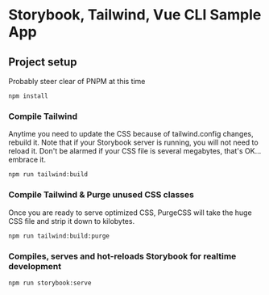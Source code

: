 # Storybook, Tailwind, Vue CLI Sample App 

## Project setup
Probably steer clear of PNPM at this time
```
npm install
```

### Compile Tailwind
Anytime you need to update the CSS because of tailwind.config changes, rebuild it. Note that if your Storybook server is running, you will not need to reload it. Don't be alarmed if your CSS file is several megabytes, that's OK... embrace it.
```
npm run tailwind:build
```


### Compile Tailwind & Purge unused CSS classes
Once you are ready to serve optimized CSS, PurgeCSS will take the huge CSS file and strip it down to kilobytes.
```
npm run tailwind:build:purge
```

### Compiles, serves and hot-reloads Storybook for realtime development
```
npm run storybook:serve
```
